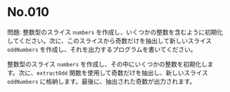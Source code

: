 # No.010

問題: 整数型のスライス `numbers` を作成し、いくつかの整数を含むように初期化してください。次に、このスライスから奇数だけを抽出して新しいスライス `oddNumbers` を作成し、それを出力するプログラムを書いてください。

整数型のスライス `numbers` を作成し、その中にいくつかの整数を初期化します。次に、`extractOdd` 関数を使用して奇数だけを抽出し、新しいスライス `oddNumbers` に格納します。最後に、抽出された奇数が出力されます。
